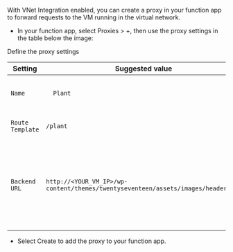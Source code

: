 With VNet Integration enabled, you can create a proxy in your function app to forward requests to the VM running in the virtual network.

- In your function app, select Proxies > +, then use the proxy settings in the table below the image:

Define the proxy settings

Setting | Suggested value | Description
--- | --- | ---
`Name` | `	Plant` | The name can be any value. It's used to identify the proxy.
`Route Template` | `/plant` | Route that maps to a VM resource.
`Backend URL` | `http://<YOUR_VM_IP>/wp-content/themes/twentyseventeen/assets/images/header.jpg` | Replace '<YOUR_VM_IP>' with the IP address of your WordPress VM that you created earlier. This mapping returns a single file from the site.

- Select Create to add the proxy to your function app.